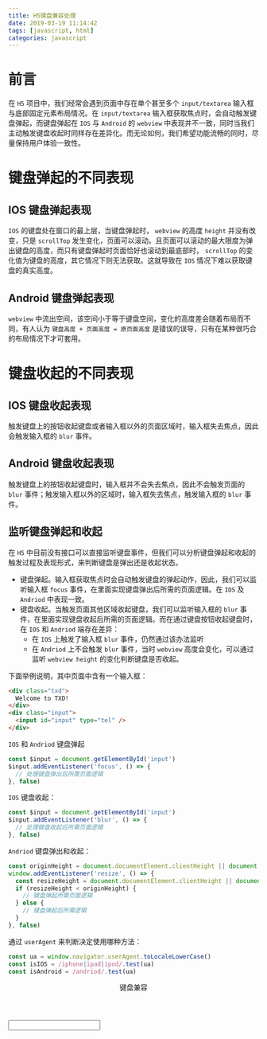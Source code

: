 ```yaml
---
title: H5键盘兼容处理
date: 2019-03-19 11:14:42
tags: [javascript, html]
categories: javascript
---
```


# 前言

在 `H5` 项目中，我们经常会遇到页面中存在单个甚至多个 `input/textarea` 输入框与底部固定元素布局情况。在 `input/textarea` 输入框获取焦点时，会自动触发键盘弹起，而键盘弹起在 `IOS` 与 `Android` 的 `webview` 中表现并不一致，同时当我们主动触发键盘收起时同样存在差异化。而无论如何，我们希望功能流畅的同时，尽量保持用户体验一致性。

# 键盘弹起的不同表现

## IOS 键盘弹起表现

`IOS` 的键盘处在窗口的最上层，当键盘弹起时， `webview` 的高度 `height` 并没有改变，只是 `scrollTop` 发生变化，页面可以滚动。且页面可以滚动的最大限度为弹出键盘的高度，而只有键盘弹起时页面恰好也滚动到最底部时， `scrollTop` 的变化值为键盘的高度，其它情况下则无法获取。这就导致在 `IOS` 情况下难以获取键盘的真实高度。

## Android 键盘弹起表现

`webview` 中流出空间，该空间小于等于键盘空间，变化的高度差会随着布局而不同，有人认为 `键盘高度 + 页面高度 = 原页面高度` 是错误的误导，只有在某种很巧合的布局情况下才可套用。

# 键盘收起的不同表现

## IOS 键盘收起表现

触发键盘上的按钮收起键盘或者输入框以外的页面区域时，输入框失去焦点，因此会触发输入框的 `blur` 事件。

## Android 键盘收起表现

触发键盘上的按钮收起键盘时，输入框并不会失去焦点，因此不会触发页面的 `blur` 事件；触发输入框以外的区域时，输入框失去焦点，触发输入框的 `blur` 事件。

## 监听键盘弹起和收起

在 `H5` 中目前没有接口可以直接监听键盘事件，但我们可以分析键盘弹起和收起的触发过程及表现形式，来判断键盘是弹出还是收起状态。

- 键盘弹起。输入框获取焦点时会自动触发键盘的弹起动作，因此，我们可以监听输入框 `focus` 事件，在里面实现键盘弹出后所需的页面逻辑。在 `IOS` 及 `Andriod` 中表现一致。
- 键盘收起。当触发页面其他区域收起键盘，我们可以监听输入框的 `blur` 事件，在里面实现键盘收起后所需的页面逻辑。而在通过键盘按钮收起键盘时，在 `IOS` 和 `Andriod` 端存在差异：
  - 在 `IOS` 上触发了输入框 `blur` 事件，仍然通过该办法监听
  - 在 `Andriod` 上不会触发 `blur` 事件，当时 `webview` 高度会变化，可以通过监听 `webview height` 的变化判断键盘是否收起。

下面举例说明，其中页面中含有一个输入框：

```html
<div class="txd">
  Welcome to TXD!
</div>
<div class="input">
  <input id="input" type="tel" />
</div>
```

`IOS` 和 `Andriod` 键盘弹起

```js
const $input = document.getElementById('input')
$input.addEventListener('focus', () => {
  // 处理键盘弹出后所需页面逻辑
}, false)
```

`IOS` 键盘收起：

```js
const $input = document.getElementById('input')
$input.addEventListener('blur', () => {
  // 处理键盘收起后所需页面逻辑
}, false)
```

`Andriod` 键盘弹出和收起：

```js
const originHeight = document.documentElement.clientHeight || document.body.clientHeight
window.addEventListener('resize', () => {
  const resizeHeight = document.documentElement.clientHeight || document.body.clientHeight
  if (resizeHeight < originHeight) {
    // 键盘弹起所需页面逻辑
  } else {
    // 键盘弹起后所需逻辑
  }
}, false)
```

通过 `userAgent` 来判断决定使用哪种方法：

```js
const ua = window.navigator.userAgent.toLocaleLowerCase()
const isIOS = /iphone|ipad|ipod/.test(ua)
const isAndroid = /andriod/.test(ua)
```

<!DOCTYPE html>
<html lang="en">
<head>
  <meta charset="UTF-8">
  <meta name="viewport" content="width=device-width, initial-scale=1.0">
  <meta http-equiv="X-UA-Compatible" content="ie=edge">
  <title>键盘兼容</title>
</head>
<body>
  <header class="header">键盘兼容</header>
  <div>
    <input type="text" class="input">
  </div>
  <footer class="footer"></footer>

  <script>
    const ua = window.navigator.userAgent.toLocaleLowerCase()
    const isIOS = /iphone|ipad|ipod/.test(ua)
    const isAndriod = /andriod/.test(ua)

    const $input = document.querySelector('.input')

    // 键盘弹起
    $input.addEventListener('focus', () => {
      console.log('键盘弹起啦！')
    }, false)

    // 键盘收起
    if (isIOS) {
      $input.addEventListener('blur', () => {
        console.log('键盘收起啦！')
      }, false)
    }

    if (isAndriod) {
      document.addEventListener('resize', () => {
        const originHeight = document.documentElement.clientHeight
        console.log('')
      }, false)
    }
  </script>
</body>
</html>
